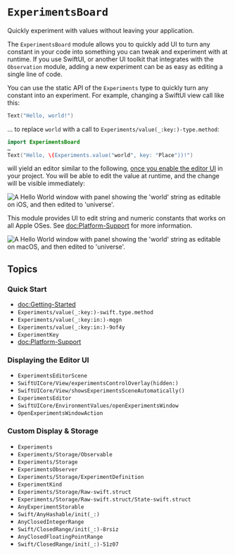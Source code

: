 # ``ExperimentsBoard``

Quickly experiment with values without leaving your application.

The `ExperimentsBoard` module allows you to quickly add UI to turn any constant in your code into something you can tweak and experiment with at runtime. If you use SwiftUI, or another UI toolkit that integrates with the `Observation` module, adding a new experiment can be as easy as editing a single line of code.

You can use the static API of the ``Experiments`` type to quickly turn any constant into an experiment. For example, changing a SwiftUI view call like this:

```swift
Text("Hello, world!")
```

… to replace `world` with a call to ``Experiments/value(_:key:)-type.method``:

```swift
import ExperimentsBoard
…
Text("Hello, \(Experiments.value("world", key: "Place"))!")
```

will yield an editor similar to the following, [once you enable the editor UI](doc:Getting-Started) in your project.
You will be able to edit the value at runtime, and the change will be visible immediately: 

![A Hello World window with panel showing the 'world' string as editable on iOS, and then edited to 'universe'.](ios-intro.jpg)

This module provides UI to edit string and numeric constants that works on all Apple OSes. See <doc:Platform-Support> for more information.

![A Hello World window with panel showing the 'world' string as editable on macOS, and then edited to 'universe'.](macos-intro.jpg)

## Topics

### Quick Start

- <doc:Getting-Started>
- ``Experiments/value(_:key:)-swift.type.method``
- ``Experiments/value(_:key:in:)-mqgn``
- ``Experiments/value(_:key:in:)-9of4y``
- ``ExperimentKey``
- <doc:Platform-Support>

### Displaying the Editor UI

- ``ExperimentsEditorScene``
- ``SwiftUICore/View/experimentsControlOverlay(hidden:)``
- ``SwiftUICore/View/showsExperimentsSceneAutomatically()``
- ``ExperimentsEditor``
- ``SwiftUICore/EnvironmentValues/openExperimentsWindow``
- ``OpenExperimentsWindowAction``

### Custom Display & Storage

- ``Experiments``
- ``Experiments/Storage/Observable``
- ``Experiments/Storage``
- ``ExperimentsObserver``
- ``Experiments/Storage/ExperimentDefinition``
- ``ExperimentKind``
- ``Experiments/Storage/Raw-swift.struct``
- ``Experiments/Storage/Raw-swift.struct/State-swift.struct``
- ``AnyExperimentStorable``
- ``Swift/AnyHashable/init(_:)``
- ``AnyClosedIntegerRange``
- ``Swift/ClosedRange/init(_:)-8rsiz``
- ``AnyClosedFloatingPointRange``
- ``Swift/ClosedRange/init(_:)-51z07``
